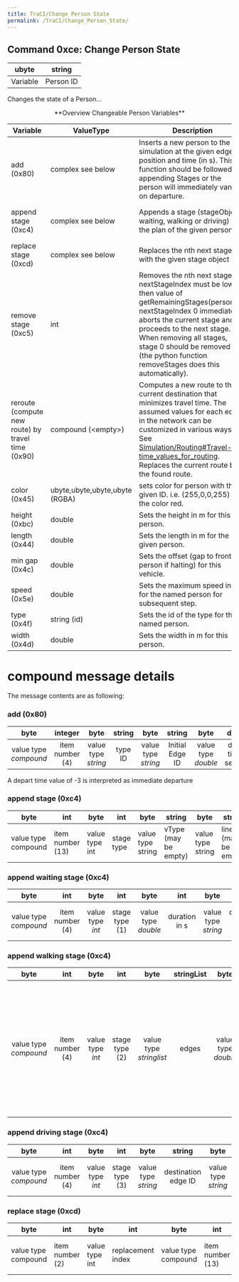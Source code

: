 ```yaml
---
title: TraCI/Change Person State
permalink: /TraCI/Change_Person_State/
---
```


## Command 0xce: Change Person State

|  ubyte   |  string   |
| :------: | :-------: |
| Variable | Person ID |

Changes the state of a Person...

<center>
**Overview Changeable Person Variables**
</center>

| Variable  | ValueType  | Description  | [Python Method](../TraCI/Interfacing_TraCI_from_Python.md)  |
|-----------|------------|--------------|-------------------------------------------------------------|
| add (0x80)  | complex see below  | Inserts a new person to the simulation at the given edge, position and time (in s). This function should be followed by appending Stages or the person will immediately vanish on departure.  | [add](https://sumo.dlr.de/pydoc/traci._person.html#PersonDomain-add)  |
| append stage (0xc4)  | complex see below  | Appends a stage (stageObject, waiting, walking or driving) to the plan of the given person.  | [appendStage](https://sumo.dlr.de/pydoc/traci._person.html#PersonDomain-appendStage)<br>[appendDrivingStage](https://sumo.dlr.de/pydoc/traci._person.html#PersonDomain-appendDrivingStage)<br>[appendWaitingStage](https://sumo.dlr.de/pydoc/traci._person.html#PersonDomain-appendWaitingStage)<br>[appendWalkingStage](https://sumo.dlr.de/pydoc/traci._person.html#PersonDomain-appendWalkingStage)  |
| replace stage (0xcd)  | complex see below  | Replaces the nth next stage with the given stage object  | [replaceStage](https://sumo.dlr.de/pydoc/traci._person.html#PersonDomain-replaceStage)  |
| remove stage (0xc5)  | int  | Removes the nth next stage. nextStageIndex must be lower then value of getRemainingStages(personID). nextStageIndex 0 immediately aborts the current stage and proceeds to the next stage. When removing all stages, stage 0 should be removed last (the python function removeStages does this automatically).  | [removeStage](https://sumo.dlr.de/pydoc/traci._person.html#PersonDomain-removeStage)<br>[removeStages](https://sumo.dlr.de/pydoc/traci._person.html#PersonDomain-removeStages)  |
| reroute (compute new route) by travel time (0x90)  | compound (<empty\>)  | Computes a new route to the current destination that minimizes travel time. The assumed values for each edge in the network can be customized in various ways. See [Simulation/Routing#Travel-time_values_for_routing](../Simulation/Routing.md#travel-time_values_for_routing). Replaces the current route by the found route.  | [rerouteTraveltime](https://sumo.dlr.de/pydoc/traci._person.html#PersonDomain-rerouteTraveltime)  |
| color (0x45) | ubyte,ubyte,ubyte,ubyte (RGBA) | sets color for person with the given ID. i.e. (255,0,0,255) for the color red.| [setColor](https://sumo.dlr.de/pydoc/traci._person.html#PersonDomain-setColor)  |
| height (0xbc)  | double  | Sets the height in m for this person.  | [setHeight](https://sumo.dlr.de/pydoc/traci._person.html#PersonDomain-setHeight)  |
| length (0x44)  | double  | Sets the length in m for the given person.  | [setLength](https://sumo.dlr.de/pydoc/traci._person.html#PersonDomain-setLength)  |
| min gap (0x4c)  | double  | Sets the offset (gap to front person if halting) for this vehicle.  | [setMinGap](https://sumo.dlr.de/pydoc/traci._person.html#PersonDomain-setMinGap)  |
| speed (0x5e)  | double  | Sets the maximum speed in m/s for the named person for subsequent step.  | [setSpeed](https://sumo.dlr.de/pydoc/traci._person.html#PersonDomain-setSpeed)  |
| type (0x4f)  | string (id)  |  Sets the id of the type for the named person.  | [setType](https://sumo.dlr.de/pydoc/traci._person.html#PersonDomain-setType)  |
| width (0x4d)  | double  | Sets the width in m for this person.  | [setWidth](https://sumo.dlr.de/pydoc/traci._person.html#PersonDomain-setWidth)  |

# compound message details

The message contents are as following:

### add (0x80)


|         byte          |     integer     |        byte         | string  |        byte         |     string      |        byte         |         double         |        byte         |     double      |
| :------: | :--------: | :----------: | :-----: | :---------: | :-------: | :--------: | :-----------: | :-----------: | :-------: |
| value type *compound* | item number (4) | value type *string* | type ID | value type *string* | Initial Edge ID | value type *double* | depart time in seconds | value type *double* | depart position |

A depart time value of -3 is interpreted as immediate departure

### append stage (0xc4)

| byte                | int              | byte           | int        | byte              | string               | byte              | string              | byte              | string                  | byte                  | stringList | byte              | double     | byte              | double | byte              | double | byte              | string                  | byte              | double | byte              | double    | byte              | double     | byte              | string                     |
|---------------------|------------------|----------------|------------|-------------------|----------------------|-------------------|---------------------|-------------------|-------------------------|-----------------------|------------|-------------------|------------|-------------------|--------|-------------------|--------|-------------------|-------------------------|-------------------|--------|-------------------|-----------|-------------------|------------|-------------------|----------------------------|
| value type compound | item number (13) | value type int | stage type | value type string | vType (may be empty) | value type string | line (may be empty) | value type string | destStop (may be empty) | value type stringList | edges      | value type double | travelTime | value type double | cost   | value type double | length | value type string | intended (may be empty) | value type double | depart | value type double | departPos | value type double | arrivalPos | value type string | description (may be empty) |


### append waiting stage (0xc4)

|         byte          |       int       |       byte       |      int       |       byte       |      int       |        byte         |           string           |        byte         |        string         |
| :-------------------: | :-------------: | :--------------: | :------------: | :--------------: | :------------: | :-----------------: | :------------------------: | :-----------------: | :-------------------: |
| value type *compound* | item number (4) | value type *int* | stage type (1) | value type *double* | duration in s | value type *string* | description (may be empty) | value type *string* | stopID (may be empty) |

### append walking stage (0xc4)

|         byte          |       int       |       byte       |      int       |          byte           | stringList |        byte         |      double      |       byte       |                                                         int                                                          |        byte         |                                                    double                                                    |        byte         |        string         |
| :-------------------: | :-------------: | :--------------: | :------------: | :---------------------: | :--------: | :-----------------: | :--------------: | :--------------: | :------------------------------------------------------------------------------------------------------------------: | :-----------------: | :----------------------------------------------------------------------------------------------------------: | :-----------------: | :-------------------: |
| value type *compound* | item number (4) | value type *int* | stage type (2) | value type *stringlist* |   edges    | value type *double* | arrival position | value type *double* | duration in s (when a positive value is given, speed is computed from duration and length, otherwise speed is used) | value type *double* | speed (when a positive value is given this speed is used, otherwise the default speed of the person is used) | value type *string* | stopID (may be empty) |

### append driving stage (0xc4)

|         byte          |       int       |       byte       |      int       |        byte         |       string        |        byte         | string |        byte         |        string         |
| :-------------------: | :-------------: | :--------------: | :------------: | :-----------------: | :-----------------: | :-----------------: | :----: | :-----------------: | :-------------------: |
| value type *compound* | item number (4) | value type *int* | stage type (3) | value type *string* | destination edge ID | value type *string* | lines  | value type *string* | stopID (may be empty) |

### replace stage (0xcd)

| byte                | int             | byte           | int               | byte                | int              | byte           | int        | byte              | string               | byte              | string              | byte              | string                  | byte                  | stringList | byte              | double     | byte              | double | byte              | double | byte              | string                  | byte              | double | byte              | double    | byte              | double     | byte              | string                     |
|---------------------|-----------------|----------------|-------------------|---------------------|------------------|----------------|------------|-------------------|----------------------|-------------------|---------------------|-------------------|-------------------------|-----------------------|------------|-------------------|------------|-------------------|--------|-------------------|--------|-------------------|-------------------------|-------------------|--------|-------------------|-----------|-------------------|------------|-------------------|----------------------------|
| value type compound | item number (2) | value type int | replacement index | value type compound | item number (13) | value type int | stage type | value type string | vType (may be empty) | value type string | line (may be empty) | value type string | destStop (may be empty) | value type stringList | edges      | value type double | travelTime | value type double | cost   | value type double | length | value type string | intended (may be empty) | value type double | depart | value type double | departPos | value type double | arrivalPos | value type string | description (may be empty) |